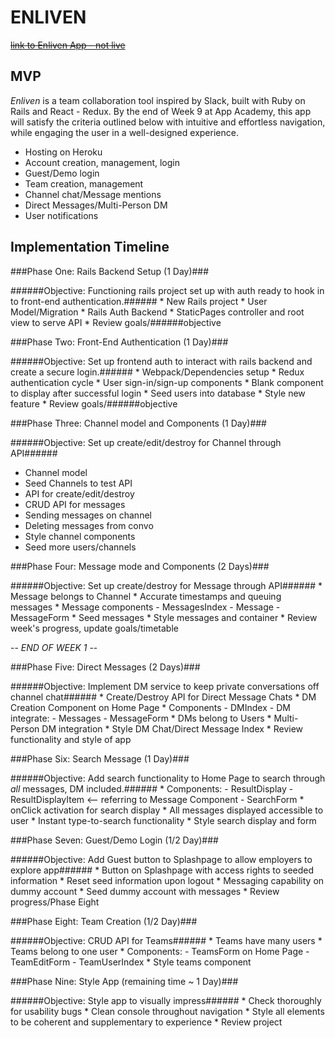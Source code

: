 # **ENLIVEN** #

~~[link to Enliven App - not live](##)~~

## MVP ##

_Enliven_ is a team collaboration tool inspired by Slack, built with Ruby on Rails and React - Redux. By the end of Week 9 at App Academy, this app will satisfy the criteria outlined below with intuitive and effortless navigation, while engaging the user in a well-designed experience.
 * Hosting on Heroku
 * Account creation, management, login
 * Guest/Demo login
 * Team creation, management
 * Channel chat/Message mentions
 * Direct Messages/Multi-Person DM
 * User notifications

## Implementation Timeline ##

###Phase One: Rails Backend Setup (1 Day)###

######Objective: Functioning rails project set up with auth ready to hook in to front-end authentication.######
    * New Rails project
    * User Model/Migration
    * Rails Auth Backend
    * StaticPages controller and root view to serve API
    * Review goals/######objective

###Phase Two: Front-End Authentication (1 Day)###

######Objective: Set up frontend auth to interact with rails backend and create a secure login.######
    * Webpack/Dependencies setup
    * Redux authentication cycle
    * User sign-in/sign-up components
    * Blank component to display after successful login
    * Seed users into database
    * Style new feature
    * Review goals/######objective

###Phase Three: Channel model and Components (1 Day)###

######Objective: Set up create/edit/destroy for Channel through API######
  * Channel model
  * Seed Channels to test API
  * API for create/edit/destroy
  * CRUD API for messages
  * Sending messages on channel
  * Deleting messages from convo
  * Style channel components
  * Seed more users/channels

###Phase Four: Message mode and Components (2 Days)###

######Objective: Set up create/destroy for Message through API######
    * Message belongs to Channel
    * Accurate timestamps and queuing messages
    * Message components
      - MessagesIndex
      - Message
      - MessageForm
    * Seed messages
    * Style messages and container
    * Review week's progress, update goals/timetable

-- *END OF WEEK 1* --

###Phase Five: Direct Messages (2 Days)###

######Objective: Implement DM service to keep private conversations off channel chat######
    * Create/Destroy API for Direct Message Chats
    * DM Creation Component on Home Page
    * Components
      - DMIndex
      - DM
      integrate:
      - Messages
      - MessageForm
    * DMs belong to Users
    * Multi-Person DM integration
    * Style DM Chat/Direct Message Index
    * Review functionality and style of app

###Phase Six: Search Message (1 Day)###

######Objective: Add search functionality to Home Page to search through _all_ messages, DM included.######
    * Components:
      - ResultDisplay
      - ResultDisplayItem <-- referring to Message Component
      - SearchForm
    * onClick activation for search display
    * All messages displayed accessible to user
    * Instant type-to-search functionality
    * Style search display and form

###Phase Seven: Guest/Demo Login (1/2 Day)###

######Objective: Add Guest button to Splashpage to allow employers to explore app######
    * Button on Splashpage with access rights to seeded information
    * Reset seed information upon logout
    * Messaging capability on dummy account
    * Seed dummy account with messages
    * Review progress/Phase Eight

###Phase Eight: Team Creation (1/2 Day)###

######Objective: CRUD API for Teams######
    * Teams have many users
    * Teams belong to one user
    * Components:
      - TeamsForm on Home Page
      - TeamEditForm
      - TeamUserIndex
    * Style teams component

###Phase Nine: Style App (remaining time ~ 1 Day)###

######Objective: Style app to visually impress######
    * Check thoroughly for usability bugs
    * Clean console throughout navigation
    * Style all elements to be coherent and supplementary to experience
    * Review project
